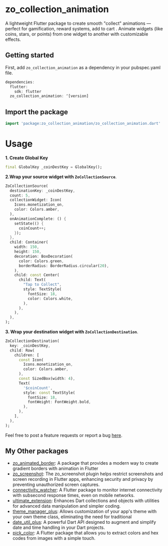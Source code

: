 # zo_collection_animation

A lightweight Flutter package to create smooth "collect" animations — perfect for gamification, reward systems, add to cart . Animate widgets (like coins, stars, or points) from one widget to another with customizable effects.

## Getting started

First, add `zo_collection_animation` as a dependency in your pubspec.yaml file.

```dart
dependencies:
  flutter:
    sdk: flutter
  zo_collection_animation: ^[version]
```

## Import the package

```dart
import 'package:zo_collection_animation/zo_collection_animation.dart'
```

# Usage

**1. Create Global Key**

```dart
final GlobalKey _coinDestKey = GlobalKey();
```

**2.Wrap your source widget with `ZoCollectionSource`**.

```dart
ZoCollectionSource(
  destinationKey: _coinDestKey,
  count: 5,
  collectionWidget: Icon(
    Icons.monetization_on,
    color: Colors.amber,
  ),
  onAnimationComplete: () {
    setState(() {
      coinCount++;
    });
  },
  child: Container(
    width: 150,
    height: 150,
    decoration: BoxDecoration(
      color: Colors.green,
      borderRadius: BorderRadius.circular(20),
    ),
    child: const Center(
      child: Text(
        "Tap to Collect",
        style: TextStyle(
          fontSize: 18,
          color: Colors.white,
        ),
      ),
    ),
  ),
);

```

**3. Wrap your destination widget with `ZoCollectionDestination`**.

```dart
ZoCollectionDestination(
  key: _coinDestKey,
  child: Row(
    children: [
      const Icon(
        Icons.monetization_on,
        color: Colors.amber,
      ),
      const SizedBox(width: 4),
      Text(
        '$coinCount',
        style: const TextStyle(
          fontSize: 18,
          fontWeight: FontWeight.bold,
        ),
      ),
    ],
  ),
);

```

Feel free to post a feature requests or report a bug [here](https://github.com/Oauth-Celestial/zo_collection_animation/issues).

## My Other packages

- [zo_animated_border](https://pub.dev/packages/zo_animated_border): A package that provides a modern way to create gradient borders with animation in Flutter
- [zo_screenshot](https://pub.dev/packages/zo_screenshot): The zo_screenshot plugin helps restrict screenshots and screen recording in Flutter apps, enhancing security and privacy by preventing unauthorized screen captures.
- [connectivity_watcher](https://pub.dev/packages/connectivity_watcher): A Flutter package to monitor internet connectivity with subsecond response times, even on mobile networks.
- [ultimate_extension](https://pub.dev/packages/ultimate_extension): Enhances Dart collections and objects with utilities for advanced data manipulation and simpler coding.
- [theme_manager_plus](https://pub.dev/packages/theme_manager_plus): Allows customization of your app's theme with your own theme class, eliminating the need for traditional
- [date_util_plus](https://pub.dev/packages/date_util_plus): A powerful Dart API designed to augment and simplify date and time handling in your Dart projects.
- [pick_color](https://pub.dev/packages/pick_color): A Flutter package that allows you to extract colors and hex codes from images with a simple touch.
